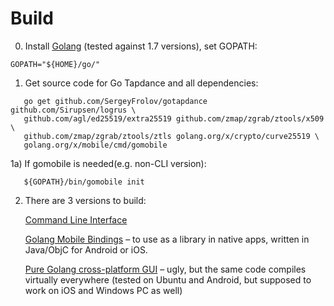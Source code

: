 # Build
0) Install [Golang](https://golang.org/dl/) (tested against 1.7 versions), set GOPATH:
```
GOPATH="${HOME}/go/"
```
1) Get source code for Go Tapdance and all dependencies:
```
   go get github.com/SergeyFrolov/gotapdance github.com/Sirupsen/logrus \
   github.com/agl/ed25519/extra25519 github.com/zmap/zgrab/ztools/x509 \
   github.com/zmap/zgrab/ztools/ztls golang.org/x/crypto/curve25519 \
   golang.org/x/mobile/cmd/gomobile  
```
1a) If gomobile is needed(e.g. non-CLI version):
```
   ${GOPATH}/bin/gomobile init
```
2) There are 3 versions to build:

   [Command Line Interface](cli/README.md)
   
   [Golang Mobile Bindings](proxybind/README.md) – to use as a library in native apps, written in Java/ObjC for Android or iOS.
  
   [Pure Golang cross-platform GUI](gui/README.md) – ugly, but the same code compiles virtually everywhere (tested on Ubuntu and Android, but supposed to work on iOS and Windows PC as well)
